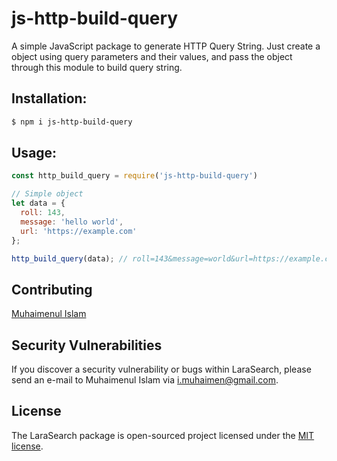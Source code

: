 # js-http-build-query
A simple JavaScript package to generate HTTP Query String. Just create a object using query parameters and their values, and pass the object through this module to build query string.

## Installation:

```bash
$ npm i js-http-build-query
```

## Usage:

```javascript
const http_build_query = require('js-http-build-query')

// Simple object
let data = {
  roll: 143,
  message: 'hello world',
  url: 'https://example.com'
};

http_build_query(data); // roll=143&message=world&url=https://example.com
```

## Contributing

[Muhaimenul Islam](https://github.com/muhaimenul)

## Security Vulnerabilities

If you discover a security vulnerability or bugs within LaraSearch, please send an e-mail to Muhaimenul Islam via [i.muhaimen@gmail.com](mailto:i.muhaimen@gmail.com).

## License

The LaraSearch package is open-sourced project licensed under the [MIT license](https://opensource.org/licenses/MIT).